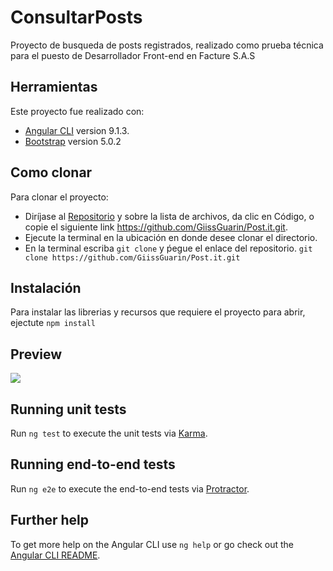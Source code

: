 # ConsultarPosts

Proyecto de busqueda de posts registrados, realizado como prueba técnica para el puesto de Desarrollador Front-end en Facture S.A.S 

## Herramientas 

Este proyecto fue realizado con:
* [Angular CLI](https://github.com/angular/angular-cli) version 9.1.3.
* [Bootstrap](https://github.com/twbs/bootstrap) version 5.0.2

## Como clonar

Para clonar el proyecto:
* Diríjase al [Repositorio](https://github.com/GiissGuarin/Post.it) y sobre la lista de archivos, da clic en Código, o copie el siguiente link https://github.com/GiissGuarin/Post.it.git.
* Ejecute la terminal en la ubicación en donde desee clonar el directorio.
* En la terminal escriba `git clone` y ṕegue el enlace del repositorio.
```git clone https://github.com/GiissGuarin/Post.it.git```

## Instalación 
Para instalar las librerias y recursos que requiere el proyecto para abrir, ejectute ``` npm install ``` 

## Preview

![](/evidence/vista_previa.png)


## Running unit tests

Run `ng test` to execute the unit tests via [Karma](https://karma-runner.github.io).

## Running end-to-end tests

Run `ng e2e` to execute the end-to-end tests via [Protractor](http://www.protractortest.org/).

## Further help

To get more help on the Angular CLI use `ng help` or go check out the [Angular CLI README](https://github.com/angular/angular-cli/blob/master/README.md).
